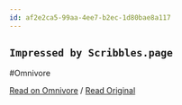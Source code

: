```yaml
---
id: af2e2ca5-99aa-4ee7-b2ec-1d80bae8a117
---
```


## `Impressed by Scribbles.page`
#Omnivore

[Read on Omnivore](https://omnivore.app/me/impressed-by-scribbles-page-19113cf1038) / [Read Original](https://www.chamline.net/impressed-by-scribbles/)


